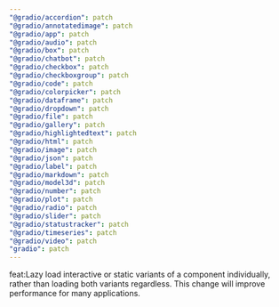 ```yaml
---
"@gradio/accordion": patch
"@gradio/annotatedimage": patch
"@gradio/app": patch
"@gradio/audio": patch
"@gradio/box": patch
"@gradio/chatbot": patch
"@gradio/checkbox": patch
"@gradio/checkboxgroup": patch
"@gradio/code": patch
"@gradio/colorpicker": patch
"@gradio/dataframe": patch
"@gradio/dropdown": patch
"@gradio/file": patch
"@gradio/gallery": patch
"@gradio/highlightedtext": patch
"@gradio/html": patch
"@gradio/image": patch
"@gradio/json": patch
"@gradio/label": patch
"@gradio/markdown": patch
"@gradio/model3d": patch
"@gradio/number": patch
"@gradio/plot": patch
"@gradio/radio": patch
"@gradio/slider": patch
"@gradio/statustracker": patch
"@gradio/timeseries": patch
"@gradio/video": patch
"gradio": patch
---
```


feat:Lazy load interactive or static variants of a component individually, rather than loading both variants regardless. This change will improve performance for many applications.
